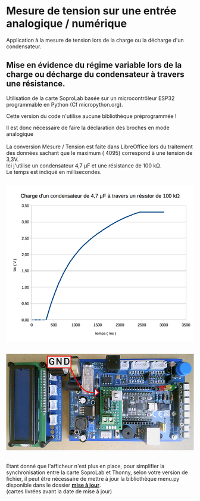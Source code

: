 # Mesure de tension sur une entrée analogique / numérique

Application à la mesure de tension lors de la charge ou la décharge d'un condensateur.

## Mise en évidence du régime variable lors de la charge ou décharge du condensateur à travers une résistance.

Utilisation de la carte SoproLab basée sur un microcontrôleur ESP32 programmable en Python (Cf micropython.org).

Cette version du code n'utilise aucune bibliothèque préprogrammée !

Il est donc nécessaire de faire la déclaration des broches en mode analogique
 <br />
 <br />
 La conversion Mesure / Tension est faite dans LibreOffice lors du traitement des données sachant que le maximum ( 4095) correspond à une tension de 3,3V.
 <br /> Ici j'utilise un condensateur 4,7 µF et une résistance de 100 kΩ.
 <br /> Le temps est indiqué en millisecondes.
 
<br /> ![Courbe de charge d'un condensateur](https://github.com/SoproLab/Soprolab/blob/master/Pedagogie/Condensateur_Module_1_bornier/Charge_condensateur.png)

<br /> ![Module de mesure avec bornier](https://github.com/SoproLab/Soprolab/blob/master/Pedagogie/Condensateur_Module_1_bornier/Module_Condensateur_1.jpg)

<br /> Etant donné que l'afficheur n'est plus en place, pour simplifier la synchronisation entre la carte SoproLab et Thonny, selon votre version de fichier, il peut être nécessaire de mettre à jour la bibliothèque menu.py disponible dans le dossier <a href="https://github.com/SoproLab/Soprolab/tree/master/Mise_a_jour"><b>mise à jour</b></a>.
<br />(cartes livrées avant la date de mise à jour)
